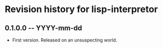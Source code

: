 # Revision history for lisp-interpretor

## 0.1.0.0 -- YYYY-mm-dd

* First version. Released on an unsuspecting world.
